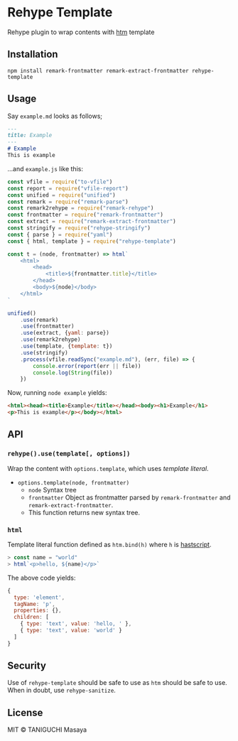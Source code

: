 # Rehype Template

Rehype plugin to wrap contents with [htm](https://github.com/developit/htm) template

## Installation

    npm install remark-frontmatter remark-extract-frontmatter rehype-template

## Usage

Say `example.md` looks as follows;

```markdown
---
title: Example
---
# Example
This is example
```

...and `example.js` like this:

```javascript
const vfile = require("to-vfile")
const report = require("vfile-report")
const unified = require("unified")
const remark = require("remark-parse")
const remark2rehype = require("remark-rehype")
const frontmatter = require("remark-frontmatter")
const extract = require("remark-extract-frontmatter")
const stringify = require("rehype-stringify")
const { parse } = require("yaml")
const { html, template } = require("rehype-template")

const t = (node, frontmatter) => html`
    <html>
        <head>
            <title>${frontmatter.title}</title>
        </head>
        <body>${node}</body>
    </html>
`

unified()
    .use(remark)
    .use(frontmatter)
    .use(extract, {yaml: parse})
    .use(remark2rehype)
    .use(template, {template: t})
    .use(stringify)
    .process(vfile.readSync("example.md"), (err, file) => {
        console.error(report(err || file))
        console.log(String(file))
    })
```

Now, running `node example` yields:

```html
<html><head><title>Example</title></head><body><h1>Example</h1>
<p>This is example</p></body></html>
```

## API

### `rehype().use(template[, options])`

Wrap the content with `options.template`, which uses *template literal*.

- `options.template(node, frontmatter)`
    - `node` Syntax tree
    - `frontmatter` Object as frontmatter parsed by `remark-frontmatter` and `remark-extract-frontmatter`.
    - This function returns new syntax tree.

### `html`

Template literal function defined as `htm.bind(h)` where `h` is [hastscript](https://github.com/syntax-tree/hastscript).

```javascript
> const name = "world"
> html`<p>hello, ${name}</p>`
```

The above code yields:

```javascript
{
  type: 'element',
  tagName: 'p',
  properties: {},
  children: [
    { type: 'text', value: 'hello, ' },
    { type: 'text', value: 'world' }
  ]
}
```

## Security

Use of `rehype-template` should be safe to use as `htm` should be safe to use. When in doubt, use `rehype-sanitize`.

## License

MIT &copy; TANIGUCHI Masaya